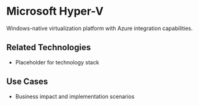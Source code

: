 # Microsoft Hyper-V

Windows-native virtualization platform with Azure integration capabilities.

## Related Technologies
- Placeholder for technology stack

## Use Cases
- Business impact and implementation scenarios
